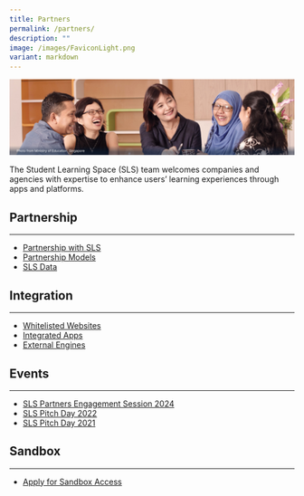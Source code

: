 ```yaml
---
title: Partners
permalink: /partners/
description: ""
image: /images/FaviconLight.png
variant: markdown
---
```

<img alt="Partners Hero" src="/images/3Partners/Partners%20Hero.png">
<p>The Student Learning Space (SLS) team welcomes companies and agencies with expertise to enhance users’ learning experiences through apps and platforms.</p>

<h2>Partnership</h2>
<hr>
<ul>
  <li><a target="_blank" href="/partners/partnership/partnership-with-sls/">Partnership with SLS</a></li>
  <li><a target="_blank" href="/partners/partnership/partnership-models/">Partnership Models</a></li>
  <li><a target="_blank" href="/partners/partnership/sls-data/">SLS Data</a></li>
</ul>

<h2>Integration</h2>
<hr>
<ul>
  <li><a target="_blank" href="/partners/integration/whitelisted-websites/">Whitelisted Websites</a></li>
  <li><a target="_blank" href="/partners/integration/integrated-apps/">Integrated Apps</a></li>
  <li><a target="_blank" href="/partners/integration/external-engines/">External Engines</a></li>
</ul>

<h2>Events</h2>
<hr>
<ul>
<li><a target="_blank" href="/partners/events/sls-partners-engagement-session-2024/">SLS Partners Engagement Session 2024</a></li>  
<li><a target="_blank" href="/partners/events/sls-pitch-day-2022/">SLS Pitch Day 2022</a></li>
<li><a target="_blank" href="/partners/events/sls-pitch-day-2021/">SLS Pitch Day 2021</a></li></ul>

<h2>Sandbox</h2>
<hr>
<ul>
  <li><a target="_blank" href="/partners/sandbox/">Apply for Sandbox Access</a></li>
</ul>